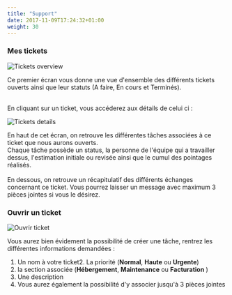 ```yaml
---
title: "Support"
date: 2017-11-09T17:24:32+01:00
weight: 30
---
```


### Mes tickets

![Tickets overview](/navigation/support/images/tickets.png?classes=shadow&width=60pc)

Ce premier écran vous donne une vue d'ensemble des différents tickets ouverts ainsi que leur statuts (A faire, En cours et Terminés).<br/><br/>

En cliquant sur un ticket, vous accéderez aux détails de celui ci :

![Tickets details](/navigation/support/images/details-tickets.png?classes=shadow&width=60pc)

En haut de cet écran, on retrouve les différentes tâches associées à ce ticket que nous aurons ouverts.<br/>
Chaque tâche possède un status, la personne de l'équipe qui a travailler dessus, l'estimation initiale ou revisée ainsi que le cumul des pointages réalisés.
<br/><br/>
En dessous, on retrouve un récapitulatif des différents échanges concernant ce ticket. Vous pourrez laisser un message avec maximum 3 pièces jointes si vous le désirez.

### Ouvrir un ticket

![Ouvrir ticket](/navigation/support/images/ouvrir-ticket.png?classes=shadow&width=60pc)

Vous aurez bien évidement la possibilité de créer une tâche, rentrez les différentes informations demandées :

1. Un nom à votre ticket2. La priorité (**Normal**, **Haute** ou **Urgente**)
2. la section associée (**Hébergement**, **Maintenance** ou **Facturation** )
3. Une description
4. Vous aurez également la possibilité d'y associer jusqu'à 3 pièces jointes
